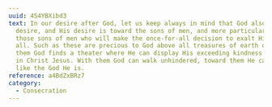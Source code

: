 ```yaml
---
uuid: 4S4YBXibd3
text: In our desire after God, let us keep always in mind that God also has a
  desire, and His desire is toward the sons of men, and more particularly toward
  those sons of men who will make the once-for-all decision to exalt Him over
  all. Such as these are precious to God above all treasures of earth or sea. In
  them God finds a theater where He can display His exceeding kindness toward us
  in Christ Jesus. With them God can walk unhindered, toward them He can act
  like the God He is.
reference: a4BdZxBRz7
category:
  - Consecration
---
```

